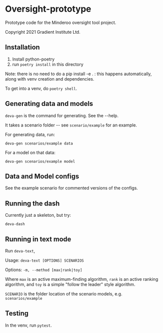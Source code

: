 # Oversight-prototype

Prototype code for the Minderoo oversight tool project.

Copyright 2021 Gradient Institute Ltd.


## Installation

1. Install python-poetry
2. run `poetry install` in this directory

Note: there is no need to do a pip install -e . : this happens automatically, 
along with venv creation and dependencies.

To get into a venv, do `poetry shell`.

## Generating data and models

`deva-gen` is the command for generating. See the --help.

It takes a scenario folder -- see `scenario/example` for an example.

For generating data, run:

`deva-gen scenarios/example data`

For a model on that data:

`deva-gen scenarios/example model`

## Data and Model configs

See the example scenario for commented versions of the configs.

## Running the dash

Currently just a skeleton, but try:

`deva-dash`

## Running in text mode

Run `deva-text`,

Usage: `deva-text [OPTIONS] SCENARIOS`

Options: `-m, --method [max|rank|toy]`

Where `max` is an active maximum-finding algorithm, `rank` is an active ranking
algorithm, and `toy` is a simple "follow the leader" style algorithm.

`SCENARIO` is the folder location of the scenario models, e.g.
`scenarios/example`

## Testing

In the venv, run `pytest`.
